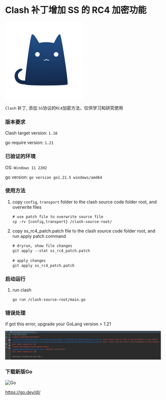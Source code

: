 # Clash 补丁增加 SS 的 RC4 加密功能 

<img src="logo.png" width="50%" height="auto" alt="Clash-Core">

`Clash` 补丁, 添加 `SS`协议的`RC4`加密方法，仅供学习和研究使用

### 版本要求

Clash target version: `1.18`

go require version: `1.21`

### 已验证的环境

OS: `Windows 11 22H2`

go version: `go version go1.21.5 windows/amd64`

### 使用方法

1) copy `config`, `transport` folder to the clash source code folder root, and overwrite files
   ```
   # use patch file to overwrite source file
   cp -rv {config,transport} /clash-source-root/
   ```
2) copy ss_rc4_patch.patch file to the clash source code folder root, and run apply patch command
   ```
   # dryrun, show file changes
   git apply --stat ss_rc4_patch.patch

   # apply changes
   git apply ss_rc4_patch.patch
   ```

### 启动运行

1) run clash
   ```
   go run /clash-source-root/main.go
   ```

### 错误处理

if got this error, upgrade your GoLang version > 1.21

![clash-run-error](2023-12-28_112048.png)

### 下载新版Go

<img src="https://go.dev/images/go-logo-white.svg" alt="Go">

https://go.dev/dl/
